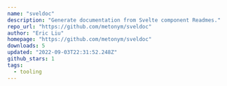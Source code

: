 ```yaml
---
name: "sveldoc"
description: "Generate documentation from Svelte component Readmes."
repo_url: "https://github.com/metonym/sveldoc"
author: "Eric Liu"
homepage: "https://github.com/metonym/sveldoc"
downloads: 5
updated: "2022-09-03T22:31:52.248Z"
github_stars: 1
tags: 
  - tooling
---
```


